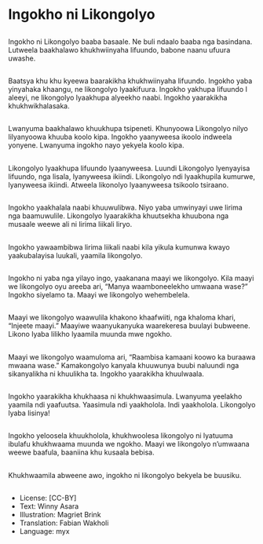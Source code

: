 # Ingokho ni Likongolyo

##
Ingokho ni Likongolyo baaba
basaale. Ne buli ndaalo baaba nga
basindana. Lutweela baakhalawo
khukhwiinyaha lifuundo, babone
naanu ufuura uwashe.

##
Baatsya khu khu kyeewa
baarakikha khukhwiinyaha lifuundo.
Ingokho yaba yinyahaka khaangu,
ne likongolyo lyaakifuura. Ingokho
yakhupa lifuundo I aleeyi, ne
likongolyo lyaakhupa alyeekho
naabi. Ingokho yaarakikha
khukhwikhalasaka.

##
Lwanyuma baakhalawo khuukhupa
tsipeneti. Khunyoowa Likongolyo
nilyo lilyanyoowa khuuba koolo
kipa. Ingokho yaanyweesa ikoolo
indweela yonyene. Lwanyuma
ingokho nayo yekyela koolo kipa.

##
Likongolyo lyaakhupa lifuundo
lyaanyweesa. Luundi Likongolyo
lyenyayisa lifuundo, nga lisala,
lyanyweesa ikiindi. Likongolyo ndi
lyaakhupila kumurwe, lyanyweesa
ikiindi. Atweela likonolyo
lyaanyweesa tsikoolo tsiraano.

##
Ingokho yaakhalala naabi
khuuwulibwa. Niyo yaba umwinyayi
uwe lirima nga baamuwulile.
Likongolyo lyaarakikha khuutsekha
khuubona nga musaale weewe ali ni
lirima liikali liryo.

##
Ingokho yawaambibwa lirima liikali
naabi kila yikula kumunwa kwayo
yaakubalayisa luukali, yaamila
likongolyo.

##
Ingokho ni yaba nga yilayo ingo,
yaakanana maayi we likongolyo.
Kila maayi we likongolyo oyu
areeba ari, “Manya
waamboneelekho umwaana wase?”
Ingokho siyelamo ta.
Maayi we likongolyo wehembelela.

##
Maayi we likongolyo waawulila
khakono khaafwiiti, nga khaloma
khari, “Injeete maayi.” Maayiwe
waanyukanyuka waarekeresa
buulayi bubweene. Likono lyaba
lilikho lyaamila muunda mwe
ngokho.

##
Maayi we likongolyo waamuloma
ari, “Raambisa kamaani koowo ka
buraawa mwaana wase.”
Kamakongolyo kanyala khuuwunya
buubi naluundi nga sikanyalikha ni
khuulikha ta. Ingokho yaarakikha
khuulwaala.

##
Ingokho yaarakikha khukhaasa ni
khukhwaasimula. Lwanyuma
yeelakho yaamila ndi yaafuutsa.
Yaasimula ndi yaakholola. Indi
yaakholola. Likongolyo lyaba
lisinya!

##
Ingokho yeloosela khuukholola,
khukhwoolesa likongolyo ni
lyatuuma ibulafu khukhwaama
muunda we ngokho. Maayi we
likongolyo n’umwaana weewe
baafula, baaniina khu kusaala
bebisa.

##
Khukhwaamila abweene awo,
ingokho ni likongolyo bekyela be
buusiku.

##
* License: [CC-BY]
* Text: Winny Asara
* Illustration: Magriet Brink
* Translation: Fabian Wakholi
* Language: myx
